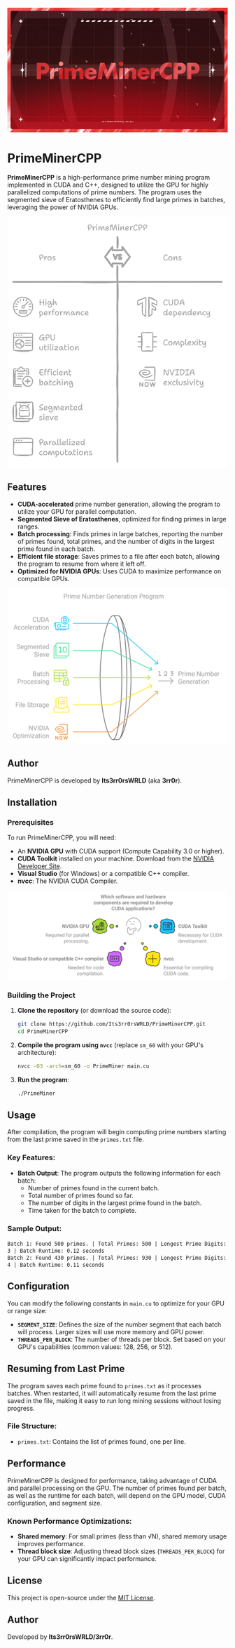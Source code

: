 <p align="center">
   <img src="background.gif" alt="Background GIF">
</p>

# PrimeMinerCPP

**PrimeMinerCPP** is a high-performance prime number mining program implemented in CUDA and C++, designed to utilize the GPU for highly parallelized computations of prime numbers. The program uses the segmented sieve of Eratosthenes to efficiently find large primes in batches, leveraging the power of NVIDIA GPUs.

<div align="center">
   <img src="./github/assets/prosncons.png" alt="Pros and Cons">
</div>

## Features

- **CUDA-accelerated** prime number generation, allowing the program to utilize your GPU for parallel computation.
- **Segmented Sieve of Eratosthenes**, optimized for finding primes in large ranges.
- **Batch processing**: Finds primes in large batches, reporting the number of primes found, total primes, and the number of digits in the largest prime found in each batch.
- **Efficient file storage**: Saves primes to a file after each batch, allowing the program to resume from where it left off.
- **Optimized for NVIDIA GPUs**: Uses CUDA to maximize performance on compatible GPUs.

<div align="center">
   <img src="./github/assets/features.png" alt="Prime Miner">
</div>

## Author

PrimeMinerCPP is developed by **Its3rr0rsWRLD** (aka **3rr0r**).

## Installation

### Prerequisites

To run PrimeMinerCPP, you will need:

- An **NVIDIA GPU** with CUDA support (Compute Capability 3.0 or higher).
- **CUDA Toolkit** installed on your machine. Download from the [NVIDIA Developer Site](https://developer.nvidia.com/cuda-downloads).
- **Visual Studio** (for Windows) or a compatible C++ compiler.
- **nvcc**: The NVIDIA CUDA Compiler.

<div align="center">
   <img src="./github/assets/requirements.png" alt="Requirements">
</div>

### Building the Project

1. **Clone the repository** (or download the source code):
   ```bash
   git clone https://github.com/Its3rr0rsWRLD/PrimeMinerCPP.git
   cd PrimeMinerCPP
   ```

2. **Compile the program using `nvcc`** (replace `sm_60` with your GPU's architecture):
   ```bash
   nvcc -O3 -arch=sm_60 -o PrimeMiner main.cu
   ```

3. **Run the program**:
   ```bash
   ./PrimeMiner
   ```

## Usage

After compilation, the program will begin computing prime numbers starting from the last prime saved in the `primes.txt` file.

### Key Features:

- **Batch Output**: The program outputs the following information for each batch:
  - Number of primes found in the current batch.
  - Total number of primes found so far.
  - The number of digits in the largest prime found in the batch.
  - Time taken for the batch to complete.

### Sample Output:

```
Batch 1: Found 500 primes. | Total Primes: 500 | Longest Prime Digits: 3 | Batch Runtime: 0.12 seconds
Batch 2: Found 430 primes. | Total Primes: 930 | Longest Prime Digits: 4 | Batch Runtime: 0.11 seconds
```

## Configuration

You can modify the following constants in `main.cu` to optimize for your GPU or range size:

- **`SEGMENT_SIZE`**: Defines the size of the number segment that each batch will process. Larger sizes will use more memory and GPU power.
- **`THREADS_PER_BLOCK`**: The number of threads per block. Set based on your GPU's capabilities (common values: 128, 256, or 512).

## Resuming from Last Prime

The program saves each prime found to `primes.txt` as it processes batches. When restarted, it will automatically resume from the last prime saved in the file, making it easy to run long mining sessions without losing progress.

### File Structure:
- `primes.txt`: Contains the list of primes found, one per line.

## Performance

PrimeMinerCPP is designed for performance, taking advantage of CUDA and parallel processing on the GPU. The number of primes found per batch, as well as the runtime for each batch, will depend on the GPU model, CUDA configuration, and segment size.

### Known Performance Optimizations:

- **Shared memory**: For small primes (less than √N), shared memory usage improves performance.
- **Thread block size**: Adjusting thread block sizes (`THREADS_PER_BLOCK`) for your GPU can significantly impact performance.

## License

This project is open-source under the [MIT License](LICENSE).

## Author

Developed by **Its3rr0rsWRLD/3rr0r**.